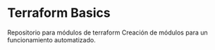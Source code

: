 # Terraform Basics
Repositorio para módulos de terraform
    Creación de módulos para un funcionamiento automatizado.